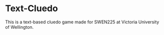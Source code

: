 # Text-Cluedo

This is a text-based cluedo game made for SWEN225 at Victoria University of Wellington.

